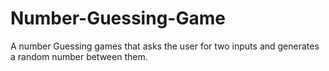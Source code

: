 # Number-Guessing-Game
A number Guessing games that asks the user for two inputs and generates a random number between them.
